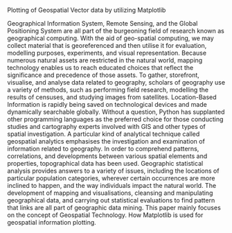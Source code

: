 Plotting of Geospatial Vector data by utilizing Matplotlib 

Geographical Information System, Remote Sensing, and the Global Positioning System are all part of the burgeoning field of research known as geographical computing.  With the aid of geo-spatial computing, we may collect material that is georeferenced and then utilise it for evaluation, modelling purposes, experiments, and visual representation.  Because numerous natural assets are restricted in the natural world, mapping technology enables us to reach educated choices that reflect the significance and precedence of those assets.  To gather, storefront, visualise, and analyse data related to geography, scholars of geography use a variety of methods, such as performing field research, modelling the results of censuses, and studying images from satellites.  Location-Based Information is rapidly being saved on technological devices and made dynamically searchable globally.  Without a question, Python has supplanted other programming languages as the preferred choice for those conducting studies and cartography experts involved with GIS and other types of spatial investigation.  A particular kind of analytical technique called geospatial analytics emphasises the investigation and examination of information related to geography.  In order to comprehend patterns, correlations, and developments between various spatial elements and properties, topographical data has been used.  Geographic statistical analysis provides answers to a variety of issues, including the locations of particular population categories, wherever certain occurrences are more inclined to happen, and the way individuals impact the natural world.  The development of mapping and visualisations, cleansing and manipulating geographical data, and carrying out statistical evaluations to find pattern that links are all part of geographic data mining.  This paper mainly focuses on the concept of Geospatial Technology.  How Matplotlib is used for geospatial information plotting.
